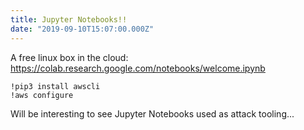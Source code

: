 ```yaml
---
title: Jupyter Notebooks!!
date: "2019-09-10T15:07:00.000Z"
---
```

A free linux box in the cloud: https://colab.research.google.com/notebooks/welcome.ipynb

```
!pip3 install awscli
!aws configure
```

Will be interesting to see Jupyter Notebooks used as attack tooling...
